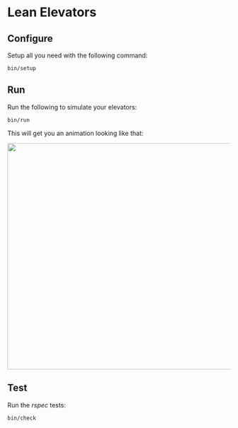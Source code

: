 # Lean Elevators

## Configure

Setup all you need with the following command:

    bin/setup

## Run

Run the following to simulate your elevators:

    bin/run

This will get you an animation looking like that:

<img src="https://cloud.githubusercontent.com/assets/245443/19623385/c1162b6e-98c7-11e6-9ff9-13493637a743.png" width="512px"/>

## Test

Run the *rspec* tests:

    bin/check